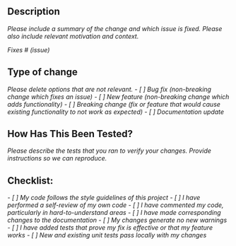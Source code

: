 ## Description
_Please include a summary of the change and which issue is fixed. Please also include relevant motivation and context._

_Fixes # (issue)_

## Type of change
_Please delete options that are not relevant._
_- [ ] Bug fix (non-breaking change which fixes an issue)_
_- [ ] New feature (non-breaking change which adds functionality)_
_- [ ] Breaking change (fix or feature that would cause existing functionality to not work as expected)_
_- [ ] Documentation update_

## How Has This Been Tested?
_Please describe the tests that you ran to verify your changes. Provide instructions so we can reproduce._

## Checklist:
_- [ ] My code follows the style guidelines of this project_
_- [ ] I have performed a self-review of my own code_
_- [ ] I have commented my code, particularly in hard-to-understand areas_
_- [ ] I have made corresponding changes to the documentation_
_- [ ] My changes generate no new warnings_
_- [ ] I have added tests that prove my fix is effective or that my feature works_
_- [ ] New and existing unit tests pass locally with my changes_
